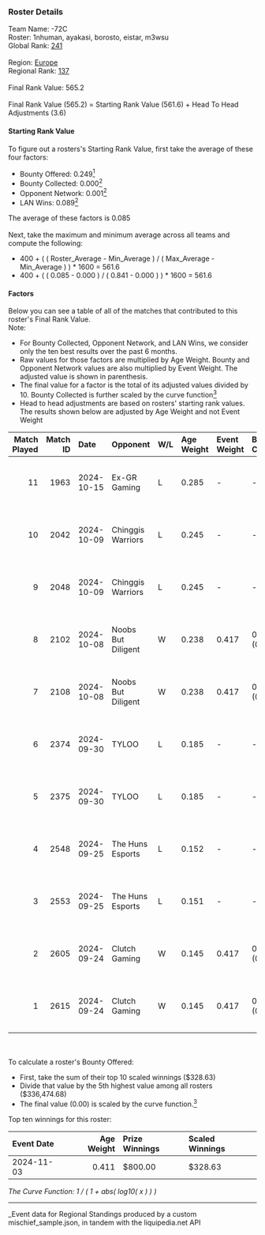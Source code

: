 ### Roster Details<br />
Team Name: -72C<br />
Roster: 1nhuman, ayakasi, borosto, eistar, m3wsu<br />
Global Rank: [241](../../standings_global_2025_03_01.md)<br />
<br />
Region: [Europe]( ../../standings_europe_2025_03_01.md)<br />
Regional Rank: [137]( ../../standings_europe_2025_03_01.md)<br />
<br />
Final Rank Value:  565.2<br />
<br />
Final Rank Value (565.2) = Starting Rank Value (561.6) + Head To Head Adjustments (3.6)<br />

#### Starting Rank Value<br />
To figure out a rosters's Starting Rank Value, first take the average of these four factors:<br />
- Bounty Offered: 0.249[<sup>1</sup>](#table2)
- Bounty Collected: 0.000[<sup>2</sup>](#table1)
- Opponent Network: 0.001[<sup>2</sup>](#table1)
- LAN Wins: 0.089[<sup>2</sup>](#table1)

The average of these factors is 0.085<br />
<br />
Next, take the maximum and minimum average across all teams and compute the following:<br />
- 400 + ( ( Roster_Average - Min_Average ) / ( Max_Average - Min_Average ) ) * 1600 = 561.6
- 400 + ( ( 0.085 - 0.000 ) / ( 0.841 - 0.000 ) ) * 1600 = 561.6


#### Factors<br />
Below you can see a table of all of the matches that contributed to this roster's Final Rank Value.<br />
Note:<br />

- For Bounty Collected, Opponent Network, and LAN Wins, we consider only the ten best results over the past 6 months.
- Raw values for those factors are multiplied by Age Weight. Bounty and Opponent Network values are also multiplied by Event Weight. The adjusted value is shown in parenthesis.
- The final value for a factor is the total of its adjusted values divided by 10. Bounty Collected is further scaled by the curve function[<sup>3</sup>](#curveFunction)
- Head to head adjustments are based on rosters' starting rank values. The results shown below are adjusted by Age Weight and not Event Weight
<span id="table1"></span><br />


| Match Played | Match ID | Date       | Opponent           | W/L | Age Weight | Event Weight | Bounty Collected | Opponent Network | LAN Wins  | H2H Adj. | Roster                                   |
| -: | -: | :- | :- | :- | :- | :- | :- | :- | :- | -: | :- |
|           11 |     1963 | 2024-10-15 | Ex-GR Gaming       | L   | 0.285      | -            | -                | -                | -         |    -2.21 | 1nhuman, ayakasi, borosto, eistar, m3wsu |
|           10 |     2042 | 2024-10-09 | Chinggis Warriors  | L   | 0.245      | -            | -                | -                | -         |    -1.07 | 1nhuman, ayakasi, borosto, eistar, m3wsu |
|            9 |     2048 | 2024-10-09 | Chinggis Warriors  | L   | 0.245      | -            | -                | -                | -         |    -1.08 | 1nhuman, ayakasi, borosto, eistar, m3wsu |
|            8 |     2102 | 2024-10-08 | Noobs But Diligent | W   | 0.238      | 0.417        | 0.000 (0.000)    | 0.015 (0.001)    | 1 (0.238) |     3.08 | 1nhuman, ayakasi, borosto, eistar, m3wsu |
|            7 |     2108 | 2024-10-08 | Noobs But Diligent | W   | 0.238      | 0.417        | 0.000 (0.000)    | 0.015 (0.001)    | 1 (0.238) |     3.14 | 1nhuman, ayakasi, borosto, eistar, m3wsu |
|            6 |     2374 | 2024-09-30 | TYLOO              | L   | 0.185      | -            | -                | -                | -         |    -0.95 | 1nhuman, ayakasi, borosto, eistar, m3wsu |
|            5 |     2375 | 2024-09-30 | TYLOO              | L   | 0.185      | -            | -                | -                | -         |    -0.96 | 1nhuman, ayakasi, borosto, eistar, m3wsu |
|            4 |     2548 | 2024-09-25 | The Huns Esports   | L   | 0.152      | -            | -                | -                | -         |    -0.29 | 1nhuman, ayakasi, borosto, eistar, m3wsu |
|            3 |     2553 | 2024-09-25 | The Huns Esports   | L   | 0.151      | -            | -                | -                | -         |    -0.29 | 1nhuman, ayakasi, borosto, eistar, m3wsu |
|            2 |     2605 | 2024-09-24 | Clutch Gaming      | W   | 0.145      | 0.417        | 0.000 (0.000)    | 0.056 (0.003)    | 1 (0.145) |     2.09 | 1nhuman, ayakasi, borosto, eistar, m3wsu |
|            1 |     2615 | 2024-09-24 | Clutch Gaming      | W   | 0.145      | 0.417        | 0.000 (0.000)    | 0.056 (0.003)    | 1 (0.145) |     2.11 | 1nhuman, ayakasi, borosto, eistar, m3wsu |

<br />
<span id="table2"></span><br />
To calculate a roster's Bounty Offered:<br />

- First, take the sum of their top 10 scaled winnings ($328.63)
- Divide that value by the 5th highest value among all rosters ($336,474.68)
- The final value (0.00) is scaled by the curve function.[<sup>3</sup>](#curveFunction)

Top ten winnings for this roster:<br />

| Event Date | Age Weight | Prize Winnings | Scaled Winnings |
| :- | -: | :- | :- |
| 2024-11-03 |      0.411 | $800.00        | $328.63         |


<span id="curveFunction"></span>_The Curve Function: 1 / ( 1 + abs( log10( x ) ) )_<br />

---
_Event data for Regional Standings produced by a custom mischief_sample.json, in tandem with the liquipedia.net API<br />
